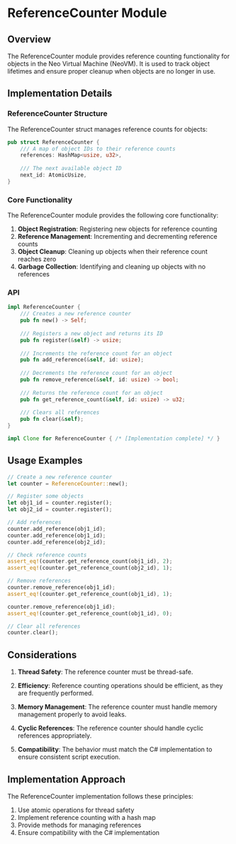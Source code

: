# ReferenceCounter Module

## Overview

The ReferenceCounter module provides reference counting functionality for objects in the Neo Virtual Machine (NeoVM). It is used to track object lifetimes and ensure proper cleanup when objects are no longer in use.

## Implementation Details

### ReferenceCounter Structure

The ReferenceCounter struct manages reference counts for objects:

```rust
pub struct ReferenceCounter {
    /// A map of object IDs to their reference counts
    references: HashMap<usize, u32>,
    
    /// The next available object ID
    next_id: AtomicUsize,
}
```

### Core Functionality

The ReferenceCounter module provides the following core functionality:

1. **Object Registration**: Registering new objects for reference counting
2. **Reference Management**: Incrementing and decrementing reference counts
3. **Object Cleanup**: Cleaning up objects when their reference count reaches zero
4. **Garbage Collection**: Identifying and cleaning up objects with no references

### API

```rust
impl ReferenceCounter {
    /// Creates a new reference counter
    pub fn new() -> Self;
    
    /// Registers a new object and returns its ID
    pub fn register(&self) -> usize;
    
    /// Increments the reference count for an object
    pub fn add_reference(&self, id: usize);
    
    /// Decrements the reference count for an object
    pub fn remove_reference(&self, id: usize) -> bool;
    
    /// Returns the reference count for an object
    pub fn get_reference_count(&self, id: usize) -> u32;
    
    /// Clears all references
    pub fn clear(&self);
}

impl Clone for ReferenceCounter { /* [Implementation complete] */ }
```

## Usage Examples

```rust
// Create a new reference counter
let counter = ReferenceCounter::new();

// Register some objects
let obj1_id = counter.register();
let obj2_id = counter.register();

// Add references
counter.add_reference(obj1_id);
counter.add_reference(obj1_id);
counter.add_reference(obj2_id);

// Check reference counts
assert_eq!(counter.get_reference_count(obj1_id), 2);
assert_eq!(counter.get_reference_count(obj2_id), 1);

// Remove references
counter.remove_reference(obj1_id);
assert_eq!(counter.get_reference_count(obj1_id), 1);

counter.remove_reference(obj1_id);
assert_eq!(counter.get_reference_count(obj1_id), 0);

// Clear all references
counter.clear();
```

## Considerations

1. **Thread Safety**: The reference counter must be thread-safe.

2. **Efficiency**: Reference counting operations should be efficient, as they are frequently performed.

3. **Memory Management**: The reference counter must handle memory management properly to avoid leaks.

4. **Cyclic References**: The reference counter should handle cyclic references appropriately.

5. **Compatibility**: The behavior must match the C# implementation to ensure consistent script execution.

## Implementation Approach

The ReferenceCounter implementation follows these principles:

1. Use atomic operations for thread safety
2. Implement reference counting with a hash map
3. Provide methods for managing references
4. Ensure compatibility with the C# implementation 
